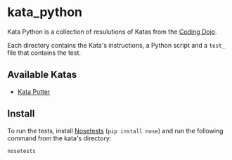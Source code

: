 # kata_python

Kata Python is a collection of resulutions of Katas from the [Coding Dojo](http://codingdojo.org/).

Each directory contains the Kata's instructions, a Python script and a `test_` file that contains the test.

## Available Katas
 - [Kata Potter](http://codingdojo.org/kata/Potter/)

## Install

To run the tests, install [Nosetests](http://nose.readthedocs.io/en/latest/) (`pip install nose`) and run the following command from the kata's directory:

```sh
nosetests
```
